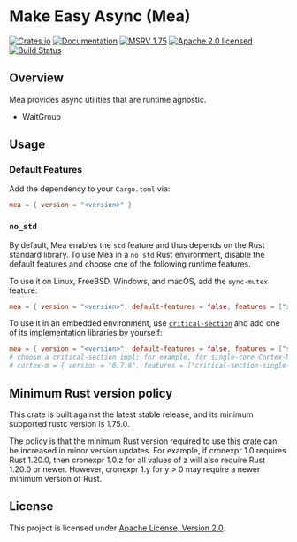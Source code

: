 # Make Easy Async (Mea)

[![Crates.io][crates-badge]][crates-url]
[![Documentation][docs-badge]][docs-url]
[![MSRV 1.75][msrv-badge]](https://www.whatrustisit.com)
[![Apache 2.0 licensed][license-badge]][license-url]
[![Build Status][actions-badge]][actions-url]

[crates-badge]: https://img.shields.io/crates/v/mea.svg
[crates-url]: https://crates.io/crates/mea
[docs-badge]: https://docs.rs/mea/badge.svg
[msrv-badge]: https://img.shields.io/badge/MSRV-1.75-green?logo=rust
[docs-url]: https://docs.rs/mea
[license-badge]: https://img.shields.io/crates/l/mea
[license-url]: LICENSE
[actions-badge]: https://github.com/tisonkun/mea/actions/workflows/ci.yml/badge.svg
[actions-url]: https://github.com/tisonkun/mea/actions/workflows/ci.yml

## Overview

Mea provides async utilities that are runtime agnostic.

* WaitGroup

## Usage

### Default Features

Add the dependency to your `Cargo.toml` via:

```toml
mea = { version = "<version>" }
```

### `no_std`

By default, Mea enables the `std` feature and thus depends on the Rust standard library. To use Mea in a
`no_std` Rust environment, disable the default features and choose one of the following runtime features.

To use it on Linux, FreeBSD, Windows, and macOS, add the `sync-mutex` feature:

```toml
mea = { version = "<version>", default-features = false, features = ["sync-mutex"] }
```

To use it in an embedded environment, use [
`critical-section`](https://github.com/rust-embedded/critical-section/) and add one of its implementation libraries by yourself:

```toml
mea = { version = "<version>", default-features = false, features = ["sync-critical-section"] }
# choose a critical-section impl; for example, for single-core Cortex-M targets:
# cortex-m = { version = "0.7.6", features = ["critical-section-single-core"]}
```

## Minimum Rust version policy

This crate is built against the latest stable release, and its minimum supported rustc version is 1.75.0.

The policy is that the minimum Rust version required to use this crate can be increased in minor version updates. For example, if cronexpr 1.0 requires Rust 1.20.0, then cronexpr 1.0.z for all values of z will also require Rust 1.20.0 or newer. However, cronexpr 1.y for y > 0 may require a newer minimum version of Rust.

## License

This project is licensed under [Apache License, Version 2.0](LICENSE).
